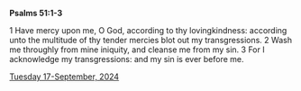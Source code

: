 **Psalms 51:1-3**

1 Have mercy upon me, O God, according to thy lovingkindness: according unto the multitude of thy tender mercies blot out my transgressions. 2 Wash me throughly from mine iniquity, and cleanse me from my sin. 3 For I acknowledge my transgressions: and my sin is ever before me.

[Tuesday 17-September, 2024](https://getbible.life/kjv/Psalms/51/1-3)
